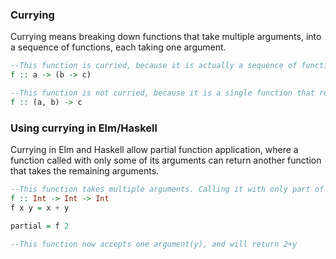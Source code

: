 ### Currying  

Currying means breaking down functions that take multiple arguments, into a sequence of functions, each taking one argument.  
```haskell
--This function is curried, because it is actually a sequence of functions, where each "step" only takes one argument
f :: a -> (b -> c)

--This function is not curried, because it is a single function that requires multiple arguments
f :: (a, b) -> c
```  
### Using currying in Elm/Haskell  

Currying in Elm and Haskell allow partial function application, where a function called with only some of its arguments can return another function that takes the remaining arguments.  
```haskell
--This function takes multiple arguments. Calling it with only part of them returns a partially applied function. Since this is a function like any other, we can save it as a variable:
f :: Int -> Int -> Int
f x y = x + y

partial = f 2

--This function now accepts one argument(y), and will return 2+y